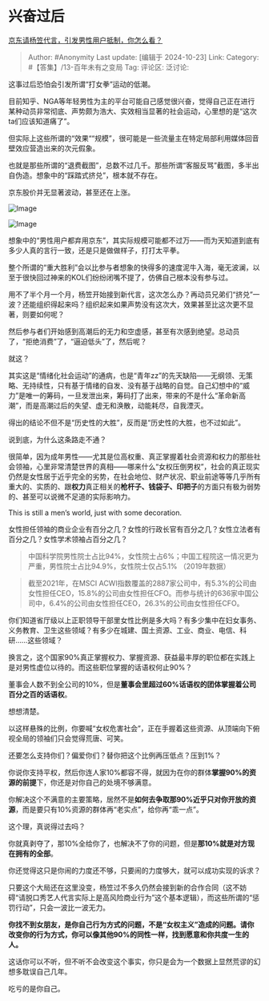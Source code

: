 # 兴奋过后
[京东请杨笠代言，引发男性用户抵制，你怎么看？](https://www.zhihu.com/question/1234246593/answer/12348357319)

> Author: #Anonymity
> Last update: [编辑于 2024-10-23]
> Link:
> Category: #【答集】/13-百年未有之变局 
> Tag: 
> 评论区:
> 泛讨论:

这事过后恐怕会引发所谓“打女拳”运动的低潮。

目前知乎、NGA等年轻男性为主的平台可能自己感觉很兴奋，觉得自己正在进行某种动员非常彻底、声势颇为浩大、实效相当显著的社会运动，心里想的是“这次ta们应该知道痛了”。

但实际上这些所谓的“效果““规模”，很可能是一些流量主在特定局部利用媒体回音壁效应营造出来的次元假象。

也就是那些所谓的“退费截图”，总数不过几千。那些所谓“客服反骂”截图，多半出自伪造。想象中的“踩踏式挤兑”，根本就不存在。

京东股价并无显著波动，甚至还在上涨。

![Image](https://picx.zhimg.com/50/v2-ffa5f45c5cde3edc5c50ca629ccaa715_720w.jpg?source=2c26e567)

![Image](https://picx.zhimg.com/50/v2-78ec92915e83b9be80efde17db535fd4_720w.jpg?source=2c26e567)

想象中的“男性用户都弃用京东”，其实际规模可能都不过万——而为天知道到底有多少人真的言行一致，还是只是做做样子，打打太平拳。

整个所谓的“重大胜利”会以比参与者想象的快得多的速度泥牛入海，毫无波澜，以至于很快回过神来的KOL们纷纷闭嘴不提了，仿佛自己根本没有参与过。

用不了半个月一个月，杨笠开始接到新代言，这次怎么办？再动员兄弟们“挤兑”一波？还能组织得起来吗？组织起来如果声势没有这次大，效果甚至比这次更不显著，则要如何呢？

然后参与者们开始感到高潮后的无力和空虚感，甚至有次感到绝望。总动员了，“拒绝消费”了，“逼迫低头”了，然后呢？

就这？

其实这是“情绪化社会运动”的通病，也是“青年zz”的先天缺陷——无纲领、无策略、无持续性，只有基于情绪的自发、没有基于战略的自觉。自己幻想中的“威力”是唯一的筹码，一旦发泄出来，筹码打了出来，带来的不是什么“革命新高潮”，而是高潮过后的失望、虚无和涣散，动能耗尽，自我湮灭。

得出的结论不但不是“历史性的大胜”，反而是“历史性的大胜，也不过如此”。

说到底，为什么这条路走不通？

很简单，因为成年男性——尤其是位高权重、真正掌握着社会资源和权力的那些社会领袖，心里非常清楚世界的真相——哪来什么“女权压倒男权”，社会的真正现实仍然是女性居于近乎完全的劣势，在社会地位、财产状况、职业前途等等几乎所有重大的、实质的、跟**权力**真正相关的**枪杆子、钱袋子、印把子**的方面只有极为弱势的、甚至可以说微不足道的实际影响力。

This is still a men’s world, just with some decoration.

女性担任领袖的商业企业有百分之几？女性的行政长官有百分之几？女性立法者有百分之几？女性学术领袖占百分之几？

> 中国科学院男性院士占比94%，女性院士占6%；中国工程院这一情况更为严重，男性院士占比94.9%，女性院士仅占5.1% （2019年数据）

> 截至2021年，在MSCI ACWI指数覆盖的2887家公司中，有5.3%的公司由女性担任CEO，15.8%的公司由女性担任CFO。而参与统计的636家中国公司中，6.4%的公司由女性担任CEO，26.3%的公司由女性担任CFO。

你们知道省厅级以上正职领导干部里女性比例是多大吗？有多少集中在妇女事务、义务教育、卫生这些领域？有多少在城建、国土资源、工业、商业、电信、科研……这些领域？

换言之，这个国家90%真正掌握权力、掌握资源、获益最丰厚的职位都在实践上是对男性虚位以待的。而这些职位掌握的话语权何止90%？

董事会人数不到全公司的10%，但是**董事会里超过60%话语权的团体掌握着公司百分之百的话语权**。

想想清楚。

以这样悬殊的比例，你要喊“女权危害社会”，正在手握着这些资源、从顶端向下俯视全局的领袖们只会觉得荒唐、可笑。

还要怎么支持你们？偏爱你们？替你把这个比例再压低点？压到1%？

你说你支持平权，然后你连人家10%都容不得，就因为在你的群体**掌握90%的资源的前提**下，你还是对你自己的处境不够满意。

你解决这个不满意的主要策略，居然不是**如何去争取那90%近乎只对你开放的资源**，而是要只有10%资源的群体再“老实点”，给你再“乖一点”。

这个理，真说得过去吗？

你就真剥夺了，那10%全给你了，也解决不了你的问题，但是**那10%就是对方现在拥有的全部**。

你还觉得这只是你闹的力度还不够，只要闹的力度够大，就可以成功实现的诉求？

只要这个大局还在这里没变，杨笠过不多久仍然会接到新的合作合同（这不妨碍“请脱口秀艺人代言实际上是高风险商业行为”这个基本逻辑），而这些所谓的“惩罚行动”，只会一波比一波无力。

**你找不到女朋友，是你自己行为方式的问题，不是“女权主义”造成的问题。请你改变你的行为方式，你可以像其他90%的同性一样，找到愿意和你共度一生的人。**

这话你可以不听，但不听不会改变这个事实，你只是会为一个数据上显然荒谬的幻想多耽误自己几年。

吃亏的是你自己。